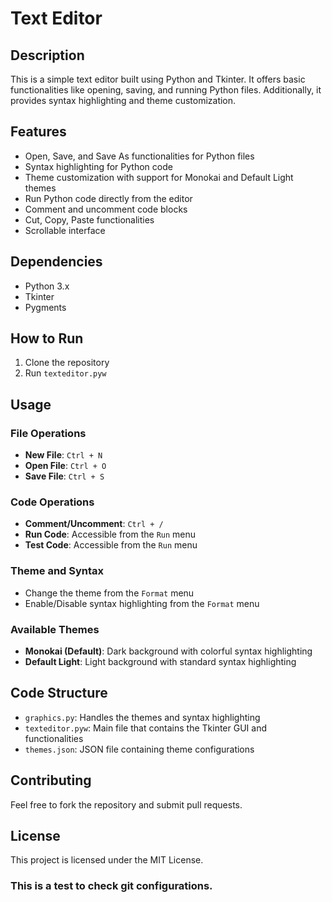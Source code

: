 # Text Editor

## Description

This is a simple text editor built using Python and Tkinter. It offers basic functionalities like opening, saving, and running Python files. Additionally, it provides syntax highlighting and theme customization.

## Features

- Open, Save, and Save As functionalities for Python files
- Syntax highlighting for Python code
- Theme customization with support for Monokai and Default Light themes
- Run Python code directly from the editor
- Comment and uncomment code blocks
- Cut, Copy, Paste functionalities
- Scrollable interface

## Dependencies

- Python 3.x
- Tkinter
- Pygments

## How to Run

1. Clone the repository
2. Run `texteditor.pyw`

## Usage

### File Operations

- **New File**: `Ctrl + N`
- **Open File**: `Ctrl + O`
- **Save File**: `Ctrl + S`

### Code Operations

- **Comment/Uncomment**: `Ctrl + /`
- **Run Code**: Accessible from the `Run` menu
- **Test Code**: Accessible from the `Run` menu

### Theme and Syntax

- Change the theme from the `Format` menu
- Enable/Disable syntax highlighting from the `Format` menu

### Available Themes

- **Monokai (Default)**: Dark background with colorful syntax highlighting
- **Default Light**: Light background with standard syntax highlighting

## Code Structure

- `graphics.py`: Handles the themes and syntax highlighting
- `texteditor.pyw`: Main file that contains the Tkinter GUI and functionalities
- `themes.json`: JSON file containing theme configurations

## Contributing

Feel free to fork the repository and submit pull requests.

## License

This project is licensed under the MIT License.

### This is a test to check git configurations.